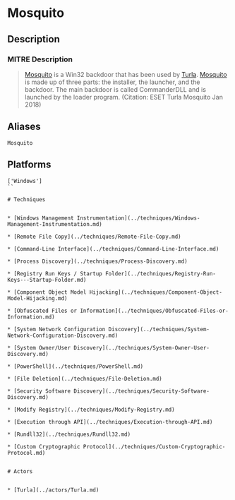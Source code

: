 
# Mosquito

## Description

### MITRE Description

> [Mosquito](https://attack.mitre.org/software/S0256) is a Win32 backdoor that has been used by [Turla](https://attack.mitre.org/groups/G0010). [Mosquito](https://attack.mitre.org/software/S0256) is made up of three parts: the installer, the launcher, and the backdoor. The main backdoor is called CommanderDLL and is launched by the loader program. (Citation: ESET Turla Mosquito Jan 2018)

## Aliases

```
Mosquito
```

## Platforms

```
['Windows']
``

# Techniques


* [Windows Management Instrumentation](../techniques/Windows-Management-Instrumentation.md)

* [Remote File Copy](../techniques/Remote-File-Copy.md)
    
* [Command-Line Interface](../techniques/Command-Line-Interface.md)
    
* [Process Discovery](../techniques/Process-Discovery.md)
    
* [Registry Run Keys / Startup Folder](../techniques/Registry-Run-Keys---Startup-Folder.md)
    
* [Component Object Model Hijacking](../techniques/Component-Object-Model-Hijacking.md)
    
* [Obfuscated Files or Information](../techniques/Obfuscated-Files-or-Information.md)
    
* [System Network Configuration Discovery](../techniques/System-Network-Configuration-Discovery.md)
    
* [System Owner/User Discovery](../techniques/System-Owner-User-Discovery.md)
    
* [PowerShell](../techniques/PowerShell.md)
    
* [File Deletion](../techniques/File-Deletion.md)
    
* [Security Software Discovery](../techniques/Security-Software-Discovery.md)
    
* [Modify Registry](../techniques/Modify-Registry.md)
    
* [Execution through API](../techniques/Execution-through-API.md)
    
* [Rundll32](../techniques/Rundll32.md)
    
* [Custom Cryptographic Protocol](../techniques/Custom-Cryptographic-Protocol.md)
    

# Actors


* [Turla](../actors/Turla.md)

